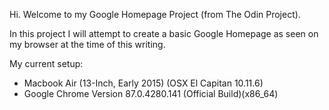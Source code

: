 Hi. Welcome to my Google Homepage Project (from The Odin Project).

In this project I will attempt to create a basic Google Homepage as seen on my browser at the time of this writing. 

My current setup:
- Macbook Air (13-Inch, Early 2015) (OSX El Capitan 10.11.6)
- Google Chrome Version 87.0.4280.141 (Official Build)(x86_64)
